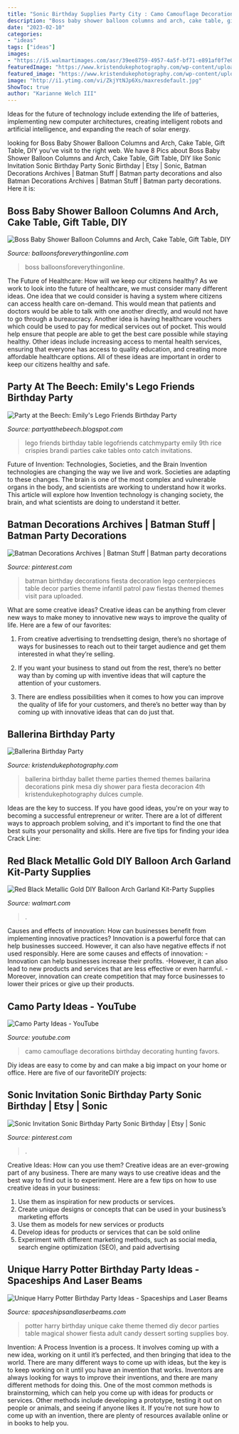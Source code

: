```yaml
---
title: "Sonic Birthday Supplies Party City : Camo Camouflage Decorations Birthday Decorating Hunting Favors"
description: "Boss baby shower balloon columns and arch, cake table, gift table, diy"
date: "2023-02-10"
categories:
- "ideas"
tags: ["ideas"]
images:
- "https://i5.walmartimages.com/asr/39ee8759-4957-4a5f-bf71-e891af0f7e0e.d23fc7d5c52ccfb3b2e9a4d7d8510a60.jpeg"
featuredImage: "https://www.kristendukephotography.com/wp-content/uploads/2014/04/Ballerina-Party.jpg"
featured_image: "https://www.kristendukephotography.com/wp-content/uploads/2014/04/Ballerina-Party.jpg"
image: "http://i1.ytimg.com/vi/ZkjYtNJp6Xs/maxresdefault.jpg"
ShowToc: true
author: "Karianne Welch III"
---
```



Ideas for the future of technology include extending the life of batteries, implementing new computer architectures, creating intelligent robots and artificial intelligence, and expanding the reach of solar energy.

	

		
looking for Boss Baby Shower Balloon Columns and Arch, Cake Table, Gift Table, DIY you've visit to the right web. We have 8 Pics about Boss Baby Shower Balloon Columns and Arch, Cake Table, Gift Table, DIY like Sonic Invitation Sonic Birthday Party Sonic Birthday | Etsy | Sonic, Batman Decorations Archives | Batman Stuff | Batman party decorations and also Batman Decorations Archives | Batman Stuff | Batman party decorations. Here it is:
		
    
## Boss Baby Shower Balloon Columns And Arch, Cake Table, Gift Table, DIY

<img loading=lazy src="https://cdn.shopify.com/s/files/1/0065/1437/6802/products/BABY_1200x1200.jpg?v=1588369334" onerror="this.onerror=null;this.src='https://tse2.mm.bing.net/th?id=OIP.QnKPGxs4tPEchoNqc7K6SgHaFS&amp;pid=15.1';" alt="Boss Baby Shower Balloon Columns and Arch, Cake Table, Gift Table, DIY">

_Source: balloonsforeverythingonline.com_

>boss balloonsforeverythingonline. 

	

The Future of Healthcare: How will we keep our citizens healthy?
As we work to look into the future of healthcare, we must consider many different ideas. One idea that we could consider is having a system where citizens can access health care on-demand. This would mean that patients and doctors would be able to talk with one another directly, and would not have to go through a bureaucracy. Another idea is having healthcare vouchers which could be used to pay for medical services out of pocket. This would help ensure that people are able to get the best care possible while staying healthy. Other ideas include increasing access to mental health services, ensuring that everyone has access to quality education, and creating more affordable healthcare options. All of these ideas are important in order to keep our citizens healthy and safe.

    
## Party At The Beech: Emily&#039;s Lego Friends Birthday Party

<img loading=lazy src="http://2.bp.blogspot.com/-c3tZDSeYM3I/UhL_l78sxBI/AAAAAAAAAPU/4ACnynHocWI/s1600/309.JPG" onerror="this.onerror=null;this.src='https://tse4.mm.bing.net/th?id=OIP.rJP0ebCukcbXqRhOm-wh1AHaNL&amp;pid=15.1';" alt="Party at the Beech: Emily&#039;s Lego Friends Birthday Party">

_Source: partyatthebeech.blogspot.com_

>lego friends birthday table legofriends catchmyparty emily 9th rice crispies brandi parties cake tables onto catch invitations. 

	

Future of Invention: Technologies, Societies, and the Brain
Invention technologies are changing the way we live and work. Societies are adapting to these changes. The brain is one of the most complex and vulnerable organs in the body, and scientists are working to understand how it works. This article will explore how Invention technology is changing society, the brain, and what scientists are doing to understand it better.

    
## Batman Decorations Archives | Batman Stuff | Batman Party Decorations

<img loading=lazy src="https://i.pinimg.com/736x/a8/4d/43/a84d439d2cec20de7695f539b409752d.jpg" onerror="this.onerror=null;this.src='https://tse1.mm.bing.net/th?id=OIP.D3Am9BEBYPr5D3X5NXUK_gHaNK&amp;pid=15.1';" alt="Batman Decorations Archives | Batman Stuff | Batman party decorations">

_Source: pinterest.com_

>batman birthday decorations fiesta decoration lego centerpieces table decor parties theme infantil patrol paw fiestas themed themes visit para uploaded. 

	

What are some creative ideas?
Creative ideas can be anything from clever new ways to make money to innovative new ways to improve the quality of life. Here are a few of our favorites: 
1) From creative advertising to trendsetting design, there’s no shortage of ways for businesses to reach out to their target audience and get them interested in what they’re selling.

2) If you want your business to stand out from the rest, there’s no better way than by coming up with inventive ideas that will capture the attention of your customers.

3) There are endless possibilities when it comes to how you can improve the quality of life for your customers, and there’s no better way than by coming up with innovative ideas that can do just that.

    
## Ballerina Birthday Party

<img loading=lazy src="https://www.kristendukephotography.com/wp-content/uploads/2014/04/Ballerina-Party.jpg" onerror="this.onerror=null;this.src='https://tse1.mm.bing.net/th?id=OIP.gcnD6H9w9gXqFcJugqzdigHaLH&amp;pid=15.1';" alt="Ballerina Birthday Party">

_Source: kristendukephotography.com_

>ballerina birthday ballet theme parties themed themes bailarina decorations pink mesa diy shower para fiesta decoracion 4th kristendukephotography dulces cumple. 

	

Ideas are the key to success. If you have good ideas, you're on your way to becoming a successful entrepreneur or writer. There are a lot of different ways to approach problem solving, and it's important to find the one that best suits your personality and skills. Here are five tips for finding your idea Crack Line:

    
## Red Black Metallic Gold DIY Balloon Arch Garland Kit-Party Supplies

<img loading=lazy src="https://i5.walmartimages.com/asr/39ee8759-4957-4a5f-bf71-e891af0f7e0e.d23fc7d5c52ccfb3b2e9a4d7d8510a60.jpeg" onerror="this.onerror=null;this.src='https://tse1.mm.bing.net/th?id=OIP.aEjU9Jf8sjC3b5fjd-ce_gHaJQ&amp;pid=15.1';" alt="Red Black Metallic Gold DIY Balloon Arch Garland Kit-Party Supplies">

_Source: walmart.com_

>. 

	

Causes and effects of innovation: How can businesses benefit from implementing innovative practices?
Innovation is a powerful force that can help businesses succeed. However, it can also have negative effects if not used responsibly. Here are some causes and effects of innovation: 
-Innovation can help businesses increase their profits.
-However, it can also lead to new products and services that are less effective or even harmful.
-Moreover, innovation can create competition that may force businesses to lower their prices or give up their products.

    
## Camo Party Ideas - YouTube

<img loading=lazy src="http://i1.ytimg.com/vi/ZkjYtNJp6Xs/maxresdefault.jpg" onerror="this.onerror=null;this.src='https://tse3.mm.bing.net/th?id=OIP.4bfXticiP_DDZOWGnP-REgHaEK&amp;pid=15.1';" alt="Camo Party Ideas - YouTube">

_Source: youtube.com_

>camo camouflage decorations birthday decorating hunting favors. 

	

Diy ideas are easy to come by and can make a big impact on your home or office. Here are five of our favoriteDIY projects: 

    
## Sonic Invitation Sonic Birthday Party Sonic Birthday | Etsy | Sonic

<img loading=lazy src="https://i.pinimg.com/736x/50/b5/af/50b5afe4dd11f8463e345dcb13c819bc.jpg" onerror="this.onerror=null;this.src='https://tse1.mm.bing.net/th?id=OIP.y6pNyJzsl6OwM3njBasT4wHaLH&amp;pid=15.1';" alt="Sonic Invitation Sonic Birthday Party Sonic Birthday | Etsy | Sonic">

_Source: pinterest.com_

>. 

	

Creative Ideas: How can you use them?
Creative ideas are an ever-growing part of any business. There are many ways to use creative ideas and the best way to find out is to experiment. Here are a few tips on how to use creative ideas in your business:
1. Use them as inspiration for new products or services.
2. Create unique designs or concepts that can be used in your business’s marketing efforts  
3. Use them as models for new services or products 
4. Develop ideas for products or services that can be sold online 
5. Experiment with different marketing methods, such as social media, search engine optimization (SEO), and paid advertising 

    
## Unique Harry Potter Birthday Party Ideas - Spaceships And Laser Beams

<img loading=lazy src="https://spaceshipsandlaserbeams.com/wp-content/uploads/2015/09/unique-harry-potter-birthday-party-ideas.jpg" onerror="this.onerror=null;this.src='https://tse3.mm.bing.net/th?id=OIP.UPIsSiYbKBxmbQihUKJMWAHaLH&amp;pid=15.1';" alt="Unique Harry Potter Birthday Party Ideas - Spaceships and Laser Beams">

_Source: spaceshipsandlaserbeams.com_

>potter harry birthday unique cake theme themed diy decor parties table magical shower fiesta adult candy dessert sorting supplies boy. 

	

Invention: A Process
Invention is a process. It involves coming up with a new idea, working on it until it’s perfected, and then bringing that idea to the world. There are many different ways to come up with ideas, but the key is to keep working on it until you have an invention that works. Inventors are always looking for ways to improve their inventions, and there are many different methods for doing this. One of the most common methods is brainstorming, which can help you come up with ideas for products or services. Other methods include developing a prototype, testing it out on people or animals, and seeing if anyone likes it. If you’re not sure how to come up with an invention, there are plenty of resources available online or in books to help you.

